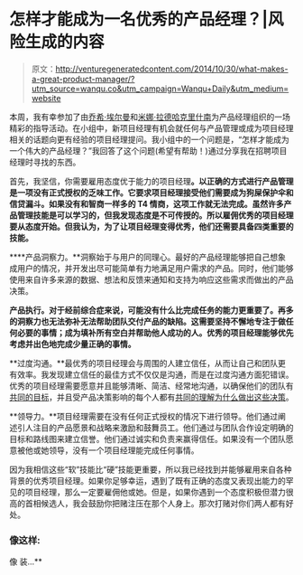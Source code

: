 # 怎样才能成为一名优秀的产品经理？|风险生成的内容

> 原文：<http://venturegeneratedcontent.com/2014/10/30/what-makes-a-great-product-manager/?utm_source=wanqu.co&utm_campaign=Wanqu+Daily&utm_medium=website>



本周，我有幸参加了由[乔希·埃尔曼](https://twitter.com/joshelman)和[米娜·拉德哈克里什南](https://twitter.com/minarad)为产品经理组织的一场精彩的指导活动。在小组中，新项目经理有机会就任何与产品管理或成为项目经理相关的话题向更有经验的项目经理提问。我小组中的一个问题是，“怎样才能成为一个伟大的产品经理？”我回答了这个问题(希望有帮助！)通过分享我在招聘项目经理时寻找的东西。

首先，我坚信，你需要雇用态度优于能力的项目经理[](https://venturegeneratedcontent.com/2013/07/11/we-are-product-managers/)**。以正确的方式进行产品管理是一项没有正式授权的乏味工作。它要求项目经理接受他们需要成为狗屎保护伞和信贷漏斗。如果没有和智商一样多的 T4 情商，这项工作就无法完成。虽然许多产品管理技能是可以学习的，但我发现态度是不可传授的。所以雇佣优秀的项目经理要从态度开始。但我认为，为了让项目经理变得优秀，他们还需要具备四类重要的技能。**

 ****产品洞察力。**洞察始于与用户的同理心。最好的产品经理能够把自己想象成用户的情况，并开发出尽可能简单有力地满足用户需求的产品。同时，他们能够使用来自许多来源的数据、想法和反馈来通知和支持为响应这些需求而做出的产品决策。

**产品执行。对于经前综合症来说，可能没有什么比完成任务的能力更重要了。再多的洞察力也无法弥补无法帮助团队交付产品的缺陷。这需要坚持不懈地专注于做任何必要的事情；成为填补所有空白并帮助他人成功的人。优秀的项目经理能够优先考虑并出色地完成少量正确的事情。**

**过度沟通。**最优秀的项目经理会与周围的人建立信任，从而让自己和团队更有效率。我发现建立信任的最佳方式不仅仅是沟通，而是在过度沟通方面犯错误。优秀的项目经理需要愿意并且能够清晰、简洁、经常地沟通，以确保他们的团队有[共同的目标](https://venturegeneratedcontent.com/2014/04/09/trust-in-startups-and-how-to-build-it/)，并且受产品决策影响的每个人都有[共同的理解为什么做出这些决策](https://venturegeneratedcontent.com/2013/07/16/shared-context-in-product-development-and-the-how-of-why/)。

**领导力。**项目经理需要在没有任何正式授权的情况下进行领导。他们通过阐述引人注目的产品愿景和战略来激励和鼓舞员工。他们通过与团队合作设定明确的目标和路线图来建立信誉。他们通过诚实和负责来赢得信任。如果没有一个团队愿意被他或她领导，没有一个项目经理能完成任何事情。

因为我相信这些“软”技能比“硬”技能更重要，所以我已经找到并能够雇用来自各种背景的优秀项目经理。如果你足够幸运，遇到了既有正确的态度又表现出能力的罕见的项目经理，那么一定要雇佣他或她。但是，如果你遇到一个态度积极但潜力很高的首相候选人，我会鼓励你把赌注压在那个人身上。那次打赌对你们两人都有好处。

### 像这样:

像 装...** 